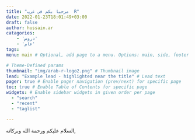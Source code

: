 ```yaml
---
title: "مرحبا بكم في عرب  R"
date: 2022-01-23T18:01:49+03:00
draft: false
author: hussain.ar
catagories:
    - 'دروس'
    - 'عام'
tags:
menu: main # Optional, add page to a menu. Options: main, side, footer

# Theme-Defined params
thumbnail: "img/arab-r-logo2.png" # Thumbnail image
lead: "Example lead - highlighted near the title" # Lead text
pager: true # Enable pager navigation (prev/next) for specific page
toc: true # Enable Table of Contents for specific page
widgets: # Enable sidebar widgets in given order per page
  - "search"
  - "recent"
  - "taglist"

---
```


السلام عليكم ورحمة الله وبركاته, 

